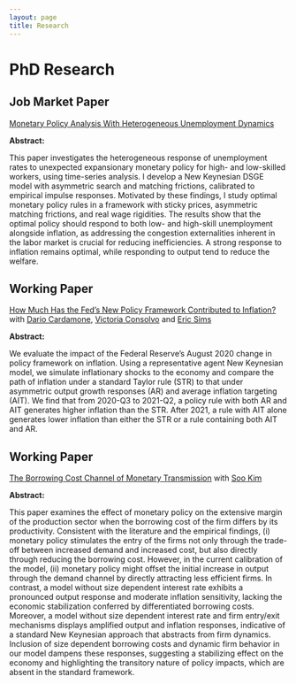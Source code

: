```yaml
---
layout: page
title: Research
---
```

# PhD Research

## Job Market Paper

[Monetary Policy Analysis With Heterogeneous Unemployment Dynamics](/uploads/research/heterogenous_unemployment.pdf) 

**Abstract:** 

This paper investigates the heterogeneous response of unemployment rates to unexpected expansionary monetary policy for high- and low-skilled workers, using time-series analysis. I develop a New Keynesian DSGE model with asymmetric search and matching frictions, calibrated to empirical impulse responses. Motivated by these findings, I study optimal monetary policy rules in a framework with sticky prices, asymmetric matching frictions, and real wage rigidities. The results show that the optimal policy should respond to both low- and high-skill unemployment alongside inflation, as addressing the congestion externalities inherent in the labor market is crucial for reducing inefficiencies. A strong response to inflation remains optimal, while responding to output tend to reduce the welfare.

## Working Paper

[How Much Has the Fed’s New Policy Framework Contributed to Inflation?](/uploads/research/AIT.pdf) with [Dario Cardamone](https://www.dariocardamone.com/), [Victoria Consolvo](https://economics.nd.edu/people/graduate-students/victoria-consolvo/) and [Eric Sims](https://sites.nd.edu/esims/)

**Abstract:** 

We evaluate the impact of the Federal Reserve’s August 2020 change in policy framework on inflation. Using a representative agent New Keynesian model, we simulate inflationary shocks to the economy and compare the path of inflation under a standard Taylor rule (STR) to that under asymmetric output growth responses (AR) and average inflation targeting (AIT). We find that from 2020-Q3 to 2021-Q2, a policy rule with both AR and AIT generates higher inflation than the STR. After 2021, a rule with AIT alone generates lower inflation than either the STR or a rule containing both AIT and AR.

## Working Paper

[The Borrowing Cost Channel of Monetary Transmission](/uploads/research/The_Borrowing_Cost_Channel_of_Monetary_Transmission.pdf) with [Soo Kim](https://economics.nd.edu/people/graduate-students/soo-kim/)

**Abstract:** 

This paper examines the effect of monetary policy on the extensive margin of the production sector when the borrowing cost of the firm differs by its productivity. Consistent with the literature and the empirical findings, (i) monetary policy stimulates the entry of the firms not only through the trade-off between increased demand and increased cost, but also directly through reducing the  borrowing cost. However, in the current calibration of the model, (ii) monetary policy might offset the initial increase in output through the demand channel by directly attracting less efficient firms. In contrast, a model without size dependent interest rate exhibits a pronounced output response and moderate inflation sensitivity, lacking the economic stabilization conferred by differentiated borrowing costs. Moreover, a model without size dependent interest rate and firm entry/exit mechanisms displays amplified output and inflation responses, indicative of a standard New Keynesian approach that abstracts from firm dynamics. Inclusion of size dependent borrowing costs and dynamic firm behavior in our model dampens these responses, suggesting a stabilizing effect on the economy and highlighting the transitory nature of policy impacts, which are absent in the standard framework.
